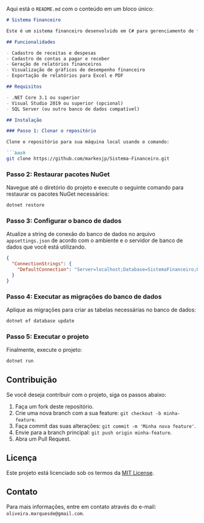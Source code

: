 Aqui está o `README.md` com o conteúdo em um bloco único:

```markdown
# Sistema Financeiro

Este é um sistema financeiro desenvolvido em C# para gerenciamento de finanças pessoais e empresariais. O projeto permite o controle de receitas, despesas, contas a pagar e receber, além de gerar relatórios financeiros detalhados.

## Funcionalidades

- Cadastro de receitas e despesas
- Cadastro de contas a pagar e receber
- Geração de relatórios financeiros
- Visualização de gráficos de desempenho financeiro
- Exportação de relatórios para Excel e PDF

## Requisitos

- .NET Core 3.1 ou superior
- Visual Studio 2019 ou superior (opcional)
- SQL Server (ou outro banco de dados compatível)

## Instalação

### Passo 1: Clonar o repositório

Clone o repositório para sua máquina local usando o comando:

```bash
git clone https://github.com/markesjp/Sistema-Financeiro.git
```

### Passo 2: Restaurar pacotes NuGet

Navegue até o diretório do projeto e execute o seguinte comando para restaurar os pacotes NuGet necessários:

```bash
dotnet restore
```

### Passo 3: Configurar o banco de dados

Atualize a string de conexão do banco de dados no arquivo `appsettings.json` de acordo com o ambiente e o servidor de banco de dados que você está utilizando.

```json
{
  "ConnectionStrings": {
    "DefaultConnection": "Server=localhost;Database=SistemaFinanceiro;User Id=seu_usuario;Password=sua_senha;"
  }
}
```

### Passo 4: Executar as migrações do banco de dados

Aplique as migrações para criar as tabelas necessárias no banco de dados:

```bash
dotnet ef database update
```

### Passo 5: Executar o projeto

Finalmente, execute o projeto:

```bash
dotnet run
```

## Contribuição

Se você deseja contribuir com o projeto, siga os passos abaixo:

1. Faça um fork deste repositório.
2. Crie uma nova branch com a sua feature: `git checkout -b minha-feature`.
3. Faça commit das suas alterações: `git commit -m 'Minha nova feature'`.
4. Envie para a branch principal: `git push origin minha-feature`.
5. Abra um Pull Request.

## Licença

Este projeto está licenciado sob os termos da [MIT License](LICENSE).

## Contato

Para mais informações, entre em contato através do e-mail: `oliveira.marquesde@gmail.com`.
